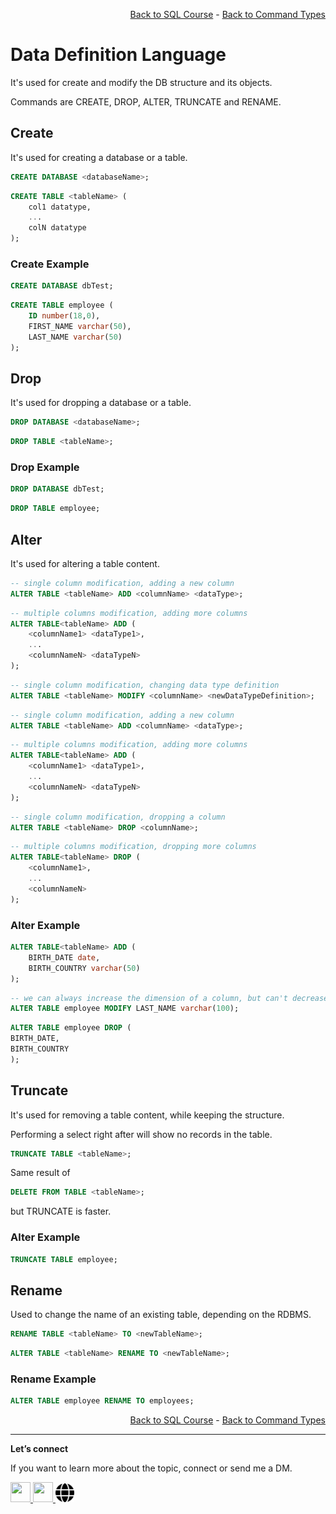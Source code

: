 ﻿<p align="right"><a href="https://manugentile.github.io/courses/sql/">Back to SQL Course</a> - <a href="https://manugentile.github.io/courses/sql/2_command-types/">Back to Command Types</a></p>



# Data Definition Language

It's used for create and modify the DB structure and its objects.

Commands are CREATE, DROP, ALTER, TRUNCATE and RENAME.


## Create

It's used for creating a database or a table.

```sql
CREATE DATABASE <databaseName>;
```

```sql
CREATE TABLE <tableName> (
    col1 datatype,
    ...
    colN datatype
);
```

### Create Example

```sql
CREATE DATABASE dbTest;
```

```sql
CREATE TABLE employee (
    ID number(18,0),
    FIRST_NAME varchar(50),
    LAST_NAME varchar(50)
);
```


## Drop

It's used for dropping a database or a table.

```sql
DROP DATABASE <databaseName>;
```

```sql
DROP TABLE <tableName>;
```

### Drop Example

```sql
DROP DATABASE dbTest;
```

```sql
DROP TABLE employee;
```


## Alter

It's used for altering a table content.

```sql
-- single column modification, adding a new column
ALTER TABLE <tableName> ADD <columnName> <dataType>;
```

```sql
-- multiple columns modification, adding more columns
ALTER TABLE<tableName> ADD (
    <columnName1> <dataType1>,
    ...
    <columnNameN> <dataTypeN>
);
```

```sql
-- single column modification, changing data type definition
ALTER TABLE <tableName> MODIFY <columnName> <newDataTypeDefinition>;
```

```sql
-- single column modification, adding a new column
ALTER TABLE <tableName> ADD <columnName> <dataType>;
```

```sql
-- multiple columns modification, adding more columns
ALTER TABLE<tableName> ADD (
    <columnName1> <dataType1>,
    ...
    <columnNameN> <dataTypeN>
);
```

```sql
-- single column modification, dropping a column
ALTER TABLE <tableName> DROP <columnName>;
```

```sql
-- multiple columns modification, dropping more columns
ALTER TABLE<tableName> DROP (
    <columnName1>,
    ...
    <columnNameN>
);
```

### Alter Example

```sql
ALTER TABLE<tableName> ADD (
    BIRTH_DATE date,
    BIRTH_COUNTRY varchar(50)
);
```

```sql
-- we can always increase the dimension of a column, but can't decrease it
ALTER TABLE employee MODIFY LAST_NAME varchar(100);
```

```sql
ALTER TABLE employee DROP (
BIRTH_DATE,
BIRTH_COUNTRY
);
```


## Truncate

It's used for removing a table content, while keeping the structure.

Performing a select right after will show no records in the table.

```sql
TRUNCATE TABLE <tableName>;
```
Same result of 
```sql
DELETE FROM TABLE <tableName>;
```
but TRUNCATE is faster.

### Alter Example

```sql
TRUNCATE TABLE employee;
```


## Rename

Used to change the name of an existing table, depending on the RDBMS.

```sql
RENAME TABLE <tableName> TO <newTableName>;
```

```sql
ALTER TABLE <tableName> RENAME TO <newTableName>;
```

### Rename Example

```sql
ALTER TABLE employee RENAME TO employees;
```


<p align="right"><a href="https://manugentile.github.io/courses/sql/">Back to SQL Course</a> - <a href="https://manugentile.github.io/courses/sql/2_command-types/">Back to Command Types</a></p>




<hr>

**Let’s connect**

If you want to learn more about the topic, connect or send me a DM.

<p align="left">
	<a href="https://www.github.com/manugentile" target="_blank" rel="noreferrer">
		<picture>
			<img src="https://raw.githubusercontent.com/danielcranney/readme-generator/main/public/icons/socials/github.svg" width="32" height="32" />
		</picture>
	</a>
	<a href="https://www.linkedin.com/in/manuel-gentile" target="_blank" rel="noreferrer">
		<picture>
			<img src="https://raw.githubusercontent.com/danielcranney/readme-generator/main/public/icons/socials/linkedin.svg" width="32" height="32" />
		</picture>
	</a>
    <a href="https://manugentile.github.io/" target="blank">
        <img src="https://raw.githubusercontent.com/manugentile/manugentile/main/assets/globe-solid.svg" alt="Website" width="30px" />
    </a>

</p>
